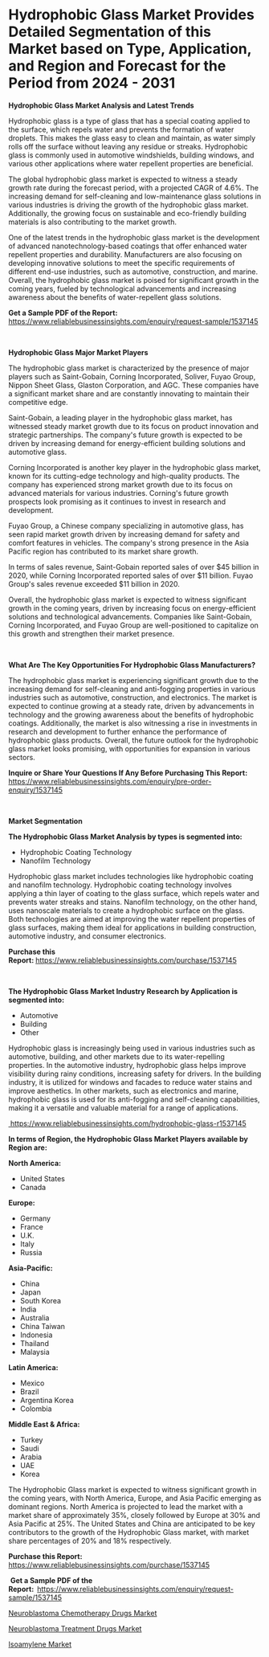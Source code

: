 <p><h1>Hydrophobic Glass Market Provides Detailed Segmentation of this Market based on Type, Application, and Region and Forecast for the Period from 2024 - 2031</h1></p><p><strong>Hydrophobic Glass Market Analysis and Latest Trends</strong></p>
<p><p>Hydrophobic glass is a type of glass that has a special coating applied to the surface, which repels water and prevents the formation of water droplets. This makes the glass easy to clean and maintain, as water simply rolls off the surface without leaving any residue or streaks. Hydrophobic glass is commonly used in automotive windshields, building windows, and various other applications where water repellent properties are beneficial.</p><p>The global hydrophobic glass market is expected to witness a steady growth rate during the forecast period, with a projected CAGR of 4.6%. The increasing demand for self-cleaning and low-maintenance glass solutions in various industries is driving the growth of the hydrophobic glass market. Additionally, the growing focus on sustainable and eco-friendly building materials is also contributing to the market growth.</p><p>One of the latest trends in the hydrophobic glass market is the development of advanced nanotechnology-based coatings that offer enhanced water repellent properties and durability. Manufacturers are also focusing on developing innovative solutions to meet the specific requirements of different end-use industries, such as automotive, construction, and marine. Overall, the hydrophobic glass market is poised for significant growth in the coming years, fueled by technological advancements and increasing awareness about the benefits of water-repellent glass solutions.</p></p>
<p><strong>Get a Sample PDF of the Report:&nbsp;</strong> <a href="https://www.reliablebusinessinsights.com/enquiry/request-sample/1537145">https://www.reliablebusinessinsights.com/enquiry/request-sample/1537145</a></p>
<p>&nbsp;</p>
<p><strong>Hydrophobic Glass Major Market Players</strong></p>
<p><p>The hydrophobic glass market is characterized by the presence of major players such as Saint-Gobain, Corning Incorporated, Soliver, Fuyao Group, Nippon Sheet Glass, Glaston Corporation, and AGC. These companies have a significant market share and are constantly innovating to maintain their competitive edge.</p><p>Saint-Gobain, a leading player in the hydrophobic glass market, has witnessed steady market growth due to its focus on product innovation and strategic partnerships. The company's future growth is expected to be driven by increasing demand for energy-efficient building solutions and automotive glass.</p><p>Corning Incorporated is another key player in the hydrophobic glass market, known for its cutting-edge technology and high-quality products. The company has experienced strong market growth due to its focus on advanced materials for various industries. Corning's future growth prospects look promising as it continues to invest in research and development.</p><p>Fuyao Group, a Chinese company specializing in automotive glass, has seen rapid market growth driven by increasing demand for safety and comfort features in vehicles. The company's strong presence in the Asia Pacific region has contributed to its market share growth.</p><p>In terms of sales revenue, Saint-Gobain reported sales of over $45 billion in 2020, while Corning Incorporated reported sales of over $11 billion. Fuyao Group's sales revenue exceeded $11 billion in 2020.</p><p>Overall, the hydrophobic glass market is expected to witness significant growth in the coming years, driven by increasing focus on energy-efficient solutions and technological advancements. Companies like Saint-Gobain, Corning Incorporated, and Fuyao Group are well-positioned to capitalize on this growth and strengthen their market presence.</p></p>
<p>&nbsp;</p>
<p><strong>What Are The Key Opportunities For Hydrophobic Glass Manufacturers?</strong></p>
<p><p>The hydrophobic glass market is experiencing significant growth due to the increasing demand for self-cleaning and anti-fogging properties in various industries such as automotive, construction, and electronics. The market is expected to continue growing at a steady rate, driven by advancements in technology and the growing awareness about the benefits of hydrophobic coatings. Additionally, the market is also witnessing a rise in investments in research and development to further enhance the performance of hydrophobic glass products. Overall, the future outlook for the hydrophobic glass market looks promising, with opportunities for expansion in various sectors.</p></p>
<p><strong>Inquire or Share Your Questions If Any Before Purchasing This Report:</strong> <a href="https://www.reliablebusinessinsights.com/enquiry/pre-order-enquiry/1537145">https://www.reliablebusinessinsights.com/enquiry/pre-order-enquiry/1537145</a></p>
<p>&nbsp;</p>
<p><strong>Market Segmentation</strong></p>
<p><strong>The Hydrophobic Glass Market Analysis by types is segmented into:</strong></p>
<p><ul><li>Hydrophobic Coating Technology</li><li>Nanofilm Technology</li></ul></p>
<p><p>Hydrophobic glass market includes technologies like hydrophobic coating and nanofilm technology. Hydrophobic coating technology involves applying a thin layer of coating to the glass surface, which repels water and prevents water streaks and stains. Nanofilm technology, on the other hand, uses nanoscale materials to create a hydrophobic surface on the glass. Both technologies are aimed at improving the water repellent properties of glass surfaces, making them ideal for applications in building construction, automotive industry, and consumer electronics.</p></p>
<p><strong>Purchase this Report:&nbsp;</strong><a href="https://www.reliablebusinessinsights.com/purchase/1537145">https://www.reliablebusinessinsights.com/purchase/1537145</a></p>
<p>&nbsp;</p>
<p><strong>The Hydrophobic Glass Market Industry Research by Application is segmented into:</strong></p>
<p><ul><li>Automotive</li><li>Building</li><li>Other</li></ul></p>
<p><p>Hydrophobic glass is increasingly being used in various industries such as automotive, building, and other markets due to its water-repelling properties. In the automotive industry, hydrophobic glass helps improve visibility during rainy conditions, increasing safety for drivers. In the building industry, it is utilized for windows and facades to reduce water stains and improve aesthetics. In other markets, such as electronics and marine, hydrophobic glass is used for its anti-fogging and self-cleaning capabilities, making it a versatile and valuable material for a range of applications.</p></p>
<p><a href="https://www.reliablebusinessinsights.com/hydrophobic-glass-r1537145">&nbsp;https://www.reliablebusinessinsights.com/hydrophobic-glass-r1537145</a></p>
<p><strong>In terms of Region, the Hydrophobic Glass Market Players available by Region are:</strong></p>
<p>
    <p> <strong> North America: </strong>
        <ul>
            <li>United States</li>
            <li>Canada</li>
        </ul>
        </p> 
    <p> <strong> Europe: </strong>
        <ul>
            <li>Germany</li>
            <li>France</li>
            <li>U.K.</li>
            <li>Italy</li>
            <li>Russia</li>
        </ul>
        </p> 
    <p> <strong> Asia-Pacific: </strong>
        <ul>
            <li>China</li>
            <li>Japan</li>
            <li>South Korea</li>
            <li>India</li>
            <li>Australia</li>
            <li>China Taiwan</li>
            <li>Indonesia</li>
            <li>Thailand</li>
            <li>Malaysia</li>
        </ul>
        </p> 
    <p> <strong> Latin America: </strong>
        <ul>
            <li>Mexico</li>
            <li>Brazil</li>
            <li>Argentina Korea</li>
            <li>Colombia</li>
        </ul>
        </p> 
    <p> <strong> Middle East & Africa: </strong>
        <ul>
            <li>Turkey</li>
            <li>Saudi</li>
            <li>Arabia</li>
            <li>UAE</li>
            <li>Korea</li>
        </ul>
    </p>
    </p>
<p><p>The Hydrophobic Glass market is expected to witness significant growth in the coming years, with North America, Europe, and Asia Pacific emerging as dominant regions. North America is projected to lead the market with a market share of approximately 35%, closely followed by Europe at 30% and Asia Pacific at 25%. The United States and China are anticipated to be key contributors to the growth of the Hydrophobic Glass market, with market share percentages of 20% and 18% respectively.</p></p>
<p><strong>Purchase this Report: </strong><a href="https://www.reliablebusinessinsights.com/purchase/1537145">https://www.reliablebusinessinsights.com/purchase/1537145</a></p>
<p>&nbsp;<strong>Get a Sample PDF of the Report:&nbsp;&nbsp;</strong><a href="https://www.reliablebusinessinsights.com/enquiry/request-sample/1537145">https://www.reliablebusinessinsights.com/enquiry/request-sample/1537145</a></p>
<p><strong></strong></p>
<p><p><a href="https://github.com/haleemasakdiya1/Market-Research-Report-List-1/blob/main/neuroblastoma-chemotherapy-drugs-market.md">Neuroblastoma Chemotherapy Drugs Market</a></p><p><a href="https://github.com/yazulaeha/Market-Research-Report-List-1/blob/main/neuroblastoma-treatment-drugs-market.md">Neuroblastoma Treatment Drugs Market</a></p><p><a href="https://view.publitas.com/reportprime-1/global-isoamylene-market-opportunities-and-forecast-for-period-from-2024-to-2031/">Isoamylene Market</a></p></p>